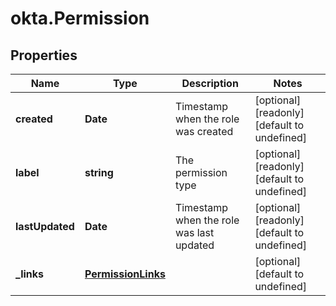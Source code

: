 # okta.Permission

## Properties

Name | Type | Description | Notes
------------ | ------------- | ------------- | -------------
**created** | **Date** | Timestamp when the role was created | [optional] [readonly] [default to undefined]
**label** | **string** | The permission type | [optional] [readonly] [default to undefined]
**lastUpdated** | **Date** | Timestamp when the role was last updated | [optional] [readonly] [default to undefined]
**_links** | [**PermissionLinks**](PermissionLinks.md) |  | [optional] [default to undefined]

